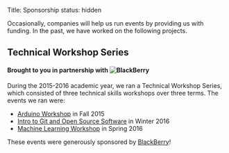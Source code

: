 Title: Sponsorship
status: hidden

Occasionally, companies will help us run events by providing us with funding. In
the past, we have worked on the following projects.

## Technical Workshop Series
#### Brought to you in partnership with ![BlackBerry](/images/bb_logo.jpg)

During the 2015-2016 academic year, we ran a Technical Workshop Series, which
consisted of three technical skills workshops over three terms. The events we
ran were:

- [Arduino Workshop](http://wics.uwaterloo.ca/2015/10/arduino-workshop-F15/) in
  Fall 2015
- [Intro to Git and Open Source
  Software](http://wics.uwaterloo.ca/2016/03/git-workshop-w16/) in Winter 2016
- [Machine Learning
  Workshop](http://wics.uwaterloo.ca/2016/06/machine-learning-bb-s16/) in Spring
2016

These events were generously sponsored by
[BlackBerry](http://ca.blackberry.com)!
